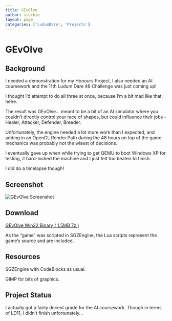 ```yaml
---
title: GEvOlve
author: stuckie
layout: page
categories: ['LudumDare', 'Projects']
---
```

# GEvOlve

## Background

I needed a demonstration for my Honours Project, I also needed an AI coursework and the 11th Ludum Dare 48 Challenge was just coming up!

I thought I&#8217;d attempt to do all three at once, because I&#8217;m a bit mad like that, hehe.

The result was GEvOlve&#8230; meant to be a bit of an AI simulator where you couldn&#8217;t directly control your race of shapes, but could influence their jobs &#8211; Healer, Attacker, Defender, Breeder.

Unfortunately, the engine needed a lot more work than I expected, and adding in an OpenGL Render Path during the 48 hours on top of the game mechanics was probably not the wisest of decisions.

I eventually gave up when while trying to get QEMU to boot Windows XP for testing, it hard-locked the machine and I just felt too beaten to finish.

I did do a timelapse though!



## Screenshot

![GEvOlve Screenshot][1]

## Download

[GEvOlve Win32 Binary ( 1.5MB 7z )][2]

As the &#8220;game&#8221; was scripted in SGZEngine, the Lua scripts represent the game&#8217;s source and are included.

## Resources

SGZEngine with CodeBlocks as usual.

GIMP for bits of graphics.

## Project Status

I actually got a fairly decent grade for the AI coursework. Though in terms of LD11, I didn&#8217;t finish unfortunately&#8230;

 [1]: /gamez/ludumdare/pics/screenshot.jpg
 [2]: /gamez/ludumdare/gevolve-win32.7z
